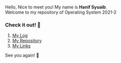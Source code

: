 Hello, Nice to meet you! My name is **Hanif Syuaib**.  
Welcome to my repository of Operating System 2021-2

### Check it out! 🧐
1. [My Log](https://hanifsyuaib.github.io/os212/TXT/mylog.txt)
2. [My Repository](https://github.com/hanifsyuaib/os212)
3. [My Links](https://hanifsyuaib.github.io/os212/LINKS/)

See you again! 👋
